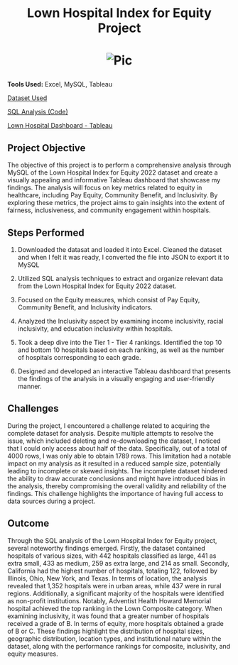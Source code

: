 # <p align="center">Lown Hospital Index for Equity Project</p>
# <p align="center">![Pic](https://i.ibb.co/5WCvsNf/Hospital-Ranking2.png)</p>

**Tools Used:** Excel, MySQL, Tableau

[Dataset Used](https://data.world/zendoll27/lown-hospital-index-for-equity-2022)

[SQL Analysis (Code)](https://github.com/SharifAthar/Lown-Hospital-Index-for-Equity-SQL/blob/main/SQL%20Analysis%20-%20Lown%20Hospital%20Index%20for%20Equity.sql)

[Lown Hospital Dashboard - Tableau](https://public.tableau.com/app/profile/sharif.athar/viz/LownHospitalIndexforEquity-ProjectHealthViz/Dashboard1)

## Project Objective 
The objective of this project is to perform a comprehensive analysis through MySQL of the Lown Hospital Index for Equity 2022 dataset and create a visually appealing and informative Tableau dashboard that showcase my findings. The analysis will focus on key metrics related to equity in healthcare, including Pay Equity, Community Benefit, and Inclusivity. By exploring these metrics, the project aims to gain insights into the extent of fairness, inclusiveness, and community engagement within hospitals.

## Steps Performed 
1. Downloaded the datasat and loaded it into Excel. Cleaned the dataset and when I felt it was ready, I converted the file into JSON to export it to MySQL

2. Utilized SQL analysis techniques to extract and organize relevant data from the Lown Hospital Index for Equity 2022 dataset.
   
3. Focused on the Equity measures, which consist of Pay Equity, Community Benefit, and Inclusivity indicators.

4. Analyzed the Inclusivity aspect by examining income inclusivity, racial inclusivity, and education inclusivity within hospitals.

5. Took a deep dive into the Tier 1 - Tier 4 rankings. Identified the top 10 and bottom 10 hospitals based on each ranking, as well as the number of hospitals corresponding to each grade. 
   
6. Designed and developed an interactive Tableau dashboard that presents the findings of the analysis in a visually engaging and user-friendly manner.

## Challenges 
During the project, I encountered a challenge related to acquiring the complete dataset for analysis. Despite multiple attempts to resolve the issue, which included deleting and re-downloading the dataset, I noticed that I could only access about half of the data. Specifically, out of a total of 4000 rows, I was only able to obtain 1789 rows. This limitation had a notable impact on my analysis as it resulted in a reduced sample size, potentially leading to incomplete or skewed insights. The incomplete dataset hindered the ability to draw accurate conclusions and might have introduced bias in the analysis, thereby compromising the overall validity and reliability of the findings. This challenge highlights the importance of having full access to data sources during a project. 

## Outcome
Through the SQL analysis of the Lown Hospital Index for Equity project, several noteworthy findings emerged. Firstly, the dataset contained hospitals of various sizes, with 442 hospitals classified as large, 441 as extra small, 433 as medium, 259 as extra large, and 214 as small. Secondly, California had the highest number of hospitals, totaling 122, followed by Illinois, Ohio, New York, and Texas. In terms of location, the analysis revealed that 1,352 hospitals were in urban areas, while 437 were in rural regions. Additionally, a significant majority of the hospitals were identified as non-profit institutions. Notably, Adventist Health Howard Memorial hospital achieved the top ranking in the Lown Composite category. When examining inclusivity, it was found that a greater number of hospitals received a grade of B. In terms of equity, more hospitals obtained a grade of B or C. These findings highlight the distribution of hospital sizes, geographic distribution, location types, and institutional nature within the dataset, along with the performance rankings for composite, inclusivity, and equity measures.










